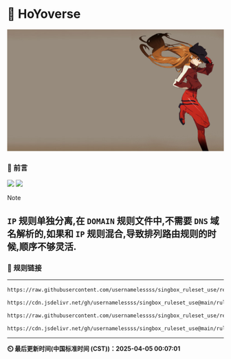
# 🧸 HoYoverse
![](https://raw.githubusercontent.com/usernamelessss/picture-bed/main/images/202504042256831.jpg)
### 📣 前言
![](https://shields.io/badge/-移除重复规则-ff69b4) ![](https://shields.io/badge/-IP&nbsp;规则单独存放不与&nbsp;DOMAIN&nbsp;等混合-green)
> [!NOTE]
**`IP` 规则单独分离,在 `DOMAIN` 规则文件中,不需要 `DNS` 域名解析的,如果和 `IP` 规则混合,导致排列路由规则的时候,顺序不够灵活.**
---

###  🔗 规则链接
---

```url
https://raw.githubusercontent.com/usernamelessss/singbox_ruleset_use/refs/heads/main/rule/HoYoverse/HoYoverse_No_IP.json
```

```url
https://cdn.jsdelivr.net/gh/usernamelessss/singbox_ruleset_use@main/rule/HoYoverse/HoYoverse_No_IP.json
```

```url
https://raw.githubusercontent.com/usernamelessss/singbox_ruleset_use/refs/heads/main/rule/HoYoverse/HoYoverse_No_IP.srs
```

```url
https://cdn.jsdelivr.net/gh/usernamelessss/singbox_ruleset_use@main/rule/HoYoverse/HoYoverse_No_IP.srs
```

---
**⏲️ 最后更新时间(中国标准时间 (CST))：2025-04-05 00:07:01**